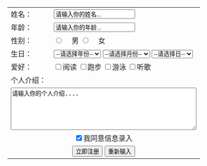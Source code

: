 
<!DOCTYPE html>
<html>
	<head>
		<meta charset="utf-8">
		<title>注册页面</title>
	</head>
	<body>
		<table width="520" height="450">
			<tr>
				<td>姓名：</td>
				<td>
					<input type="text" name="name" value="请输入你的姓名..." />
				</td>
			</tr>
			<tr>
				<td>年龄：</td>
				<td>
					<input type="text" name="age" value="请输入你的年龄..." />
				</td>
			</tr>
			<tr>
				<td>性别：</td>
				<td>
					<input type="radio" name="sex" id="boy" />
					<label for="boy"><img src="man.png" width="15" height="15" />男</label>
					<input type="radio" name="sex" id="girl" />
					<label for="girl"><img src="girl.png" width="15" height="15" />女</label>
				</td>
			</tr>
			<tr>
				<td>生日：</td>
				<td>
					<select>
						<option selected>--请选择年份--</option>
						<option>2002</option>
						<option>2003</option>
						<option>2004</option>
					</select>
					<select>
						<option selected>--请选择月份--</option>
						<option>1月</option>
						<option>2月</option>
						<option>3月</option>
						<option>4月</option>
						<option>5月</option>
						<option>6月</option>
						<option>7月</option>
						<option>8月</option>
						<option>9月</option>
						<option>10月</option>
						<option>11月</option>
						<option>12月</option>
					</select>
					<select>
						<option selected>--请选择日--</option>
						<option>1日</option>
						<option>2日</option>
						<option>3日</option>
						<option>4日</option>
						<option>5日</option>
						<option>6日</option>
						<option>7日</option>
						<option>8日</option>
						<option>9日</option>
					</select>
				</td>
			</tr>
			<tr>
				<td>爱好：</td>
				<td>
					<input type="checkbox" name="like" id="a" /><label for="a">阅读</label>
					<input type="checkbox" name="like" id="b" /><label for="b">跑步</label>
					<input type="checkbox" name="like" id="c" /><label for="c">游泳</label>
					<input type="checkbox" name="like" id="d" /><label for="d">听歌</label>
				</td>
			</tr>
			<tr>
				<td>个人介绍：</td>
			</tr>
			<tr>
				<td colspan="2"><textarea rows="6" cols="50">请输入你的个人介绍....</textarea></td>
			</tr>
			<tr>
				<td align="center" colspan="2"><input type="checkbox" name="agree" id="f" checked /><label
						for="f">我同意信息录入</label></td>
			</tr>
			<tr>
				<td align="center" colspan="2">
					<input type="submit" value="立即注册" />
					<input type="reset" value="重新输入" />
				</td>
			</tr>
		</table>
	</body>
</html>
